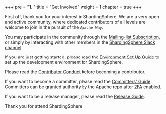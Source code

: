 +++
pre = "<b>1. </b>"
title = "Get Involved"
weight = 1
chapter = true
+++

First off, thank you for your interest in ShardingSphere. We are a very open and active community, where dedicated contributors of all levels are welcome to join in the pursuit of the `Apache Way`.

You may participate in the community through the [Mailing-list Subscription](/en/involved/subscribe/), or simply by interacting with other members in the [ShardingSphere Slack channel](https://app.slack.com/client/T026JKU2DPF/C026MLH7F34)

If you are just getting started, please read the [Environment Set Up Guide](/en/involved/dev-env/) to set up the development environment for ShardingSphere.

Please read the [Contributor Conduct](/en/involved/conduct/) before becoming a contributor.

If you want to become a committer, please read the [Committers' Guide](/en/involved/committer/).
Committers can be granted authority by the Apache repo after [2FA](/en/involved/2fa/) enabled.

If you want to be a release manager, please read the [Release Guide](/en/involved/release/).

Thank you for attend ShardingSphere.
